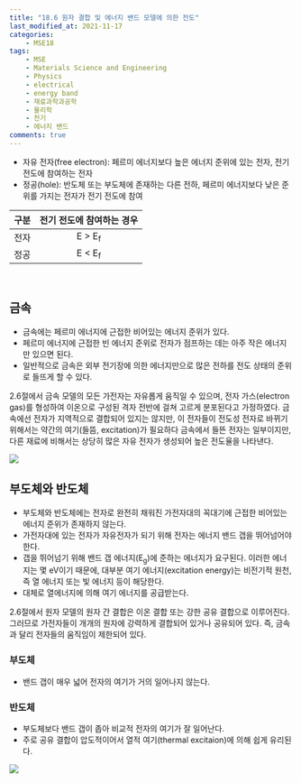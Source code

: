 ```yaml
---
title: "18.6 원자 결합 및 에너지 밴드 모델에 의한 전도"
last_modified_at: 2021-11-17
categories:
    - MSE18
tags:
    - MSE
    - Materials Science and Engineering
    - Physics
    - electrical
    - energy band
    - 재료과학과공학
    - 물리학
    - 전기
    - 에너지 밴드
comments: true
---
```


- 자유 전자(free electron): 페르미 에너지보다 높은 에너지 준위에 있는 전자, 전기 전도에 참여하는 전자
- 정공(hole): 반도체 또는 부도체에 존재하는 다른 전하, 페르미 에너지보다 낮은 준위를 가지는 전자가 전기 전도에 참여

|구분|전기 전도에 참여하는 경우|
|---|:---:|
|전자|E > E<sub>f</sub>|
|정공|E < E<sub>f</sub>|

<br/>

<h2>금속</h2>

- 금속에는 페르미 에너지에 근접한 비어있는 에너지 준위가 있다. 
- 페르미 에너지에 근접한 빈 에너지 준위로 전자가 점프하는 데는 아주 작은 에너지만 있으면 된다.
- 일반적으로 금속은 외부 전기장에 의한 에너지만으로 많은 전하를 전도 상태의 준위로 들뜨게 할 수 있다.

2.6절에서 금속 모델의 모든 가전자는 자유롭게 움직일 수 있으며, 전자 가스(electron gas)를 형성하여 이온으로 구성된 격자 전반에 걸쳐 고르게 분포된다고 가정하였다. 금속에선 전자가 지역적으로 결합되어 있지는 않지만, 이 전자들이 전도성 전자로 바뀌기 위해서는 약간의 여기(들뜸, excitation)가 필요하다 금속에서 들뜬 전자는 일부이지만, 다른 재료에 비해서는 상당히 많은 자유 전자가 생성되어 높은 전도율을 나타낸다.

<img src="https://user-images.githubusercontent.com/79562050/142206556-c34a4d32-2176-4d53-9b14-8b0c80a342d8.jpg">

<br/>

<h2>부도체와 반도체</h2>

- 부도체와 반도체에는 전자로 완전히 채워진 가전자대의 꼭대기에 근접한 비어있는 에너지 준위가 존재하지 않는다.
- 가전자대에 있는 전자가 자유전자가 되기 위해 전자는 에너지 밴드 갭을 뛰어넘어야 한다.
- 갭을 뛰어넘기 위해 밴드 갭 에너지(E<sub>g</sub>)에 준하는 에너지가 요구된다. 이러한 에너지는 몇 eV이기 때문에, 대부분 여기 에너지(excitation energy)는 비전기적 원천, 즉 열 에너지 또는 빛 에너지 등이 해당한다.
- 대체로 열에너지에 의해 여기 에너지를 공급받는다.

2.6절에서 원자 모델의 원자 간 결합은 이온 결합 또는 강한 공유 결합으로 이루어진다. 그러므로 가전자들이 개개의 원자에 강력하게 결합되어 있거나 공유되어 있다. 즉, 금속과 달리 전자들의 움직임이 제한되어 있다. 

<h3>부도체</h3>

- 밴드 갭이 매우 넓어 전자의 여기가 거의 일어나지 않는다.

<h3>반도체</h3>

- 부도체보다 밴드 갭이 좁아 비교적 전자의 여기가 잘 일어난다.
- 주로 공유 결합이 압도적이어서 열적 여기(thermal excitaion)에 의해 쉽게 유리된다.

<img src="https://user-images.githubusercontent.com/79562050/142206646-375e926e-b22b-430a-9421-4979b006d353.jpg">
